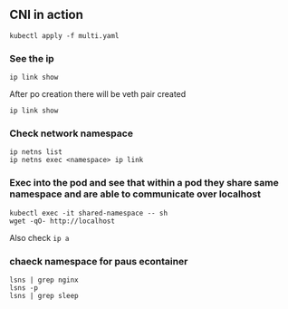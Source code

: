 ## CNI in action 

```
kubectl apply -f multi.yaml

```
### See the ip 
```
ip link show
```

After po creation there will be veth pair created 

```
ip link show
```
### Check network namespace
```
ip netns list 
ip netns exec <namespace> ip link 
```

### Exec into the pod and see that within a pod they share same namespace and are able to communicate over localhost 

```
kubectl exec -it shared-namespace -- sh
wget -qO- http://localhost
```
Also check 
`ip a`

### chaeck namespace for paus econtainer 

```
lsns | grep nginx 
lsns -p 
lsns | grep sleep
```